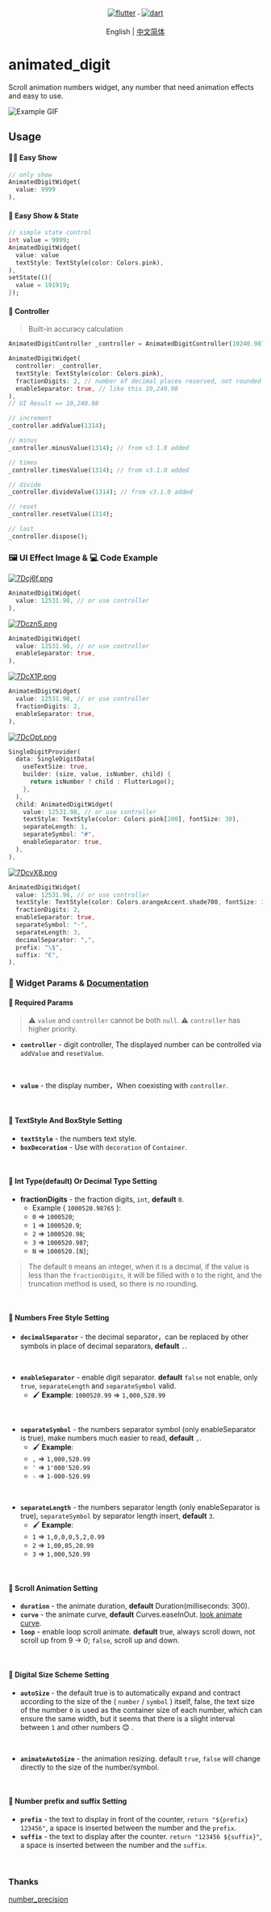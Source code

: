 
<p align="center">
  <a href="https://flutter.dev/">
    <img src="https://www.vectorlogo.zone/logos/flutterio/flutterio-ar21.svg" alt="flutter" style="vertical-align:top; margin:4px;">
  </a>
  <a href="https://dart.dev/">
    <img src="https://www.vectorlogo.zone/logos/dartlang/dartlang-ar21.svg" alt="dart" style="vertical-align:top; margin:4px;">
  </a>
</p>

<p align="center">
  English | <a href="https://github.com/mingsnx/animated_digit/blob/master/README.cn-zh.md">中文简体</a>
</p>

# animated_digit

Scroll animation numbers widget, any number that need  animation effects and easy to use.

![Example GIF](https://raw.githubusercontent.com/mingsnx/animated_digit/master/example/animat-digit-example.gif)

## Usage

#### 🚴🏻 Easy Show
```dart
// only show
AnimatedDigitWidget(
  value: 9999
),
```
#### 🚄 Easy Show & State
```dart
// simple state control 
int value = 9999;
AnimatedDigitWidget(
  value: value
  textStyle: TextStyle(color: Colors.pink),
),
setState((){
  value = 191919;
});
```

#### 🎡 Controller
> Built-in accuracy calculation
```dart
AnimatedDigitController _controller = AnimatedDigitController(10240.987);

AnimatedDigitWidget(
  controller: _controller,
  textStyle: TextStyle(color: Colors.pink),
  fractionDigits: 2, // number of decimal places reserved, not rounded
  enableSeparator: true, // like this 10,240.98
),
// UI Result => 10,240.98

// increment 
_controller.addValue(1314);

// minus 
_controller.minusValue(1314); // from v3.1.0 added

// times 
_controller.timesValue(1314); // from v3.1.0 added

// divide 
_controller.divideValue(1314); // from v3.1.0 added

// reset
_controller.resetValue(1314);

// last
_controller.dispose();
```

### 🖼 UI Effect Image & 💻 Code Example

[![7Dcj6f.png](https://s4.ax1x.com/2022/01/19/7Dcj6f.png)](https://imgtu.com/i/7Dcj6f)
```dart
AnimatedDigitWidget(
  value: 12531.98, // or use controller
),
```
[![7DcznS.png](https://s4.ax1x.com/2022/01/19/7DcznS.png)](https://imgtu.com/i/7DcznS)
```dart
AnimatedDigitWidget(
  value: 12531.98, // or use controller
  enableSeparator: true,
),
```
[![7DcX1P.png](https://s4.ax1x.com/2022/01/19/7DcX1P.png)](https://imgtu.com/i/7DcX1P)
```dart
AnimatedDigitWidget(
  value: 12531.98, // or use controller
  fractionDigits: 2,
  enableSeparator: true,
),
```
[![7DcOpt.png](https://s4.ax1x.com/2022/01/19/7DcOpt.png)](https://imgtu.com/i/7DcOpt)
```dart
SingleDigitProvider(
  data: SingleDigitData(
    useTextSize: true,
    builder: (size, value, isNumber, child) {
      return isNumber ? child : FlutterLogo();
    },
  ),
  child: AnimatedDigitWidget(
    value: 12531.98, // or use controller
    textStyle: TextStyle(color: Colors.pink[200], fontSize: 30),
    separateLength: 1,
    separateSymbol: "#",
    enableSeparator: true,
  ),
),
```
[![7DcvX8.png](https://s4.ax1x.com/2022/01/19/7DcvX8.png)](https://imgtu.com/i/7DcvX8)
```dart
AnimatedDigitWidget(
  value: 12531.98, // or use controller
  textStyle: TextStyle(color: Colors.orangeAccent.shade700, fontSize: 30),
  fractionDigits: 2,
  enableSeparator: true,
  separateSymbol: "·",
  separateLength: 3,
  decimalSeparator: ",",
  prefix: "\$",
  suffix: "€",
),
```


### 🐳 Widget Params & [Documentation](https://pub.dev/documentation/animated_digit/latest/animated_digit/AnimatedDigitWidget-class.html)

#### **🚀 Required Params**
> ⚠️ `value` and `controller` cannot be both `null`.
> ⚠️ `controller` has higher priority.
- **`controller`**  - digit controller, The displayed number can be controlled via `addValue` and `resetValue`.
<br />

- **`value`** - the display number，When coexisting with `controller`.
<br />

#### **🍑 TextStyle And BoxStyle Setting**

- **`textStyle`**  - the numbers text style.
- **`boxDecoration`** - Use with `decoration` of `Container`.
<br />

#### **🍇 Int Type(default) Or Decimal Type Setting**

- **fractionDigits** - the fraction digits, `int`, **default** `0`. 
  - Example ( `1000520.98765` ):
  - `0` => `1000520`; 
  - `1` => `1000520.9`;
  - `2` => `1000520.98`;
  - `3` => `1000520.987`;
  -  `N` => `1000520.[N]`; 

> The default `0` means an integer, when it is a decimal, if the value is less than the `fractionDigits`, it will be filled with `0` to the right, and the truncation method is used, so there is no rounding.

<br />

#### **🍓 Numbers Free Style Setting**

- **`decimalSeparator`** - the decimal separator，can be replaced by other symbols in place of decimal separators, **default** `.`.
<br />

- **`enableSeparator`** - enable digit separator. **default** `false` not enable, only `true`, `separateLength` and `separateSymbol` valid.
  - 🖌 **Example**: `1000520.99` => `1,000,520.99`
<br />

- **`separateSymbol`** - the numbers separator symbol (only enableSeparator is true), make numbers much easier to read, **default** `,`.
  - 🖌 **Example**:
  - `,` => `1,000,520.99` 
  - `'` => `1'000'520.99` 
  - `-` => `1-000-520.99`
<br />

- **`separateLength`** - the numbers separator length (only enableSeparator is true), `separateSymbol` by separator length insert, **default** `3`.
  - 🖌 **Example**:
  - `1` => `1,0,0,0,5,2,0.99` 
  - `2` => `1,00,05,20.99` 
  - `3` => `1,000,520.99`
<br />

#### **🥝 Scroll Animation Setting** 

- **`duration`** - the animate duration, **default** Duration(milliseconds: 300).
- **`curve`** - the animate curve, **default** Curves.easeInOut. [look animate curve](https://flutter.github.io/assets-for-api-docs/assets/animation/curve_ease_in_out.mp4).
- **`loop`** - enable loop scroll animate. **default** true, always scroll down, not scroll up from 9 -> 0; `false`, scroll up and down.
<br />

#### **🍎 Digital Size Scheme Setting**

- **`autoSize`** - the default true is to automatically expand and contract according to the size of the ( `number` / `symbol` ) itself, false, the text size of the number `0` is used as the container size of each number, which can ensure the same width, but it seems that there is a slight interval between `1` and other numbers 😊 .
<br />

- **`animateAutoSize`** - the animation resizing. default `true`, `false` will change directly to the size of the number/symbol.
<br />

#### **🍒 Number prefix and suffix Setting**

- **`prefix`** - the text to display in front of the counter, `return "${prefix} 123456"`, a space is inserted between the number and the `prefix`.
- **`suffix`** - the text to display after the counter. `return "123456 ${suffix}"`, a space is inserted between the number and the `suffix`.
<br />

### Thanks
[number_precision](https://pub.dev/packages/number_precision)
